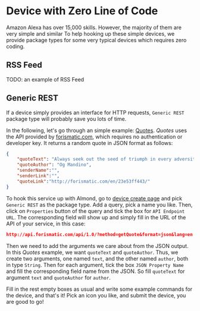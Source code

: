 # Device with Zero Line of Code
Amazon Alexa has over 15,000 skills. 
However, the majority of them are very simple and similar
To help hooking up these simple devices, we provide package types for some very typical devices which requires zero coding. 

## RSS Feed
TODO: an example of RSS Feed

## Generic REST
If a device simply provides an interface for HTTP requests, `Generic REST` package type will probably save you lots of time. 

In the following, let's go through an simple example: [Quotes](https://almond.stanford.edu/thingpedia/devices/by-id/com.forismatic.quotes).
_Quotes_ uses the API provided by [forismatic.com](https://forismatic.com/en/api/), which requires no authentication or developer key.
It returns a random quote in JSON format as follows:
```json
{
    "quoteText": "Always seek out the seed of triumph in every adversity.",
    "quoteAuthor": "Og Mandino",
    "senderName":"",
    "senderLink":"",
    "quoteLink":"http://forismatic.com/en/23e53ff443/"
}
``` 

To hook this service up with Almond, go to [device create page](https://almond.stanford.edu/thingpedia/upload/create) 
and pick `Generic REST` as the package type.
Add a query, pick a name you like. 
Then, click on `Properties` button of the query and tick the box for `API Endpoint URL`. 
The corresponding field will show up and simply fill in the URL of the API of your service, 
in this case: 
```json
http://api.forismatic.com/api/1.0/?method=getQuote&format=json&lang=en
```

Then we need to add the arguments we care about from the JSON output. 
In this _Quotes_ example, we want `quoteText` and `quoteAuthor`. 
Thus, we create two arguments, one named `text`, and the other named `author`, both in type `String`.
Then for each argument, tick the box `JSON Property Name` and fill the corresponding field name from the JSON.
So fill `quoteText` for argument `text` and `quoteAuthor` for `author`.

Fill in the rest empty boxes as usual and write some example commands for the device, and that's it! 
Pick an icon you like, and submit the device, you are good to go!
